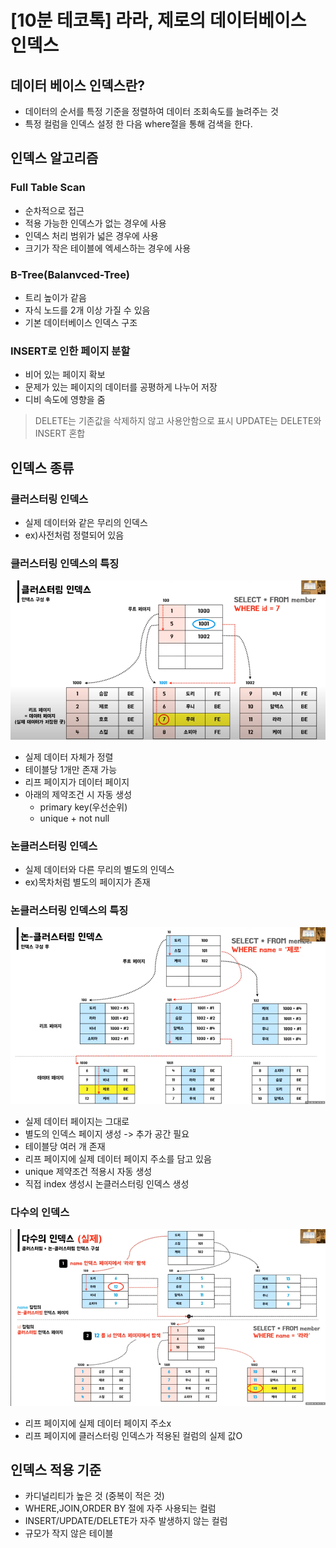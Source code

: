 # [10분 테코톡] 라라, 제로의 데이터베이스 인덱스

## 데이터 베이스 인덱스란?
- 데이터의 순서를 특정 기준을 정렬하여 데이터 조회속도를 늘려주는 것
- 특정 컬럼을 인덱스 설정 한 다음 where절을 통해 검색을 한다.

## 인덱스 알고리즘
### Full Table Scan
- 순차적으로 접근
- 적용 가능한 인덱스가 없는 경우에 사용
- 인덱스 처리 범위가 넓은 경우에 사용
- 크기가 작은 테이블에 엑세스하는 경우에 사용

### B-Tree(Balanvced-Tree)
- 트리 높이가 같음
- 자식 노드를 2개 이상 가질 수 있음
- 기본 데이터베이스 인덱스 구조

### INSERT로 인한 페이지 분할
- 비어 있는 페이지 확보
- 문제가 있는 페이지의 데이터를 공평하게 나누어 저장
- 디비 속도에 영향을 줌

> DELETE는 기존값을 삭제하지 않고 사용안함으로 표시
> UPDATE는 DELETE와 INSERT 혼합

## 인덱스 종류
### 클러스터링 인덱스
- 실제 데이터와 같은 무리의 인덱스
- ex)사전처럼 정렬되어 있음

### 클러스터링 인덱스의 특징
![클러스터링_인덱스.png](클러스터링_인덱스.png)
- 실제 데이터 자체가 정렬
- 테이블당 1개만 존재 가능
- 리프 페이지가 데이터 페이지
- 아래의 제약조건 시 자동 생성
    - primary key(우선순위)
    - unique + not null

### 논클러스터링 인덱스
- 실제 데이터와 다른 무리의 별도의 인덱스
- ex)목차처럼 별도의 페이지가 존재

### 논클러스터링 인덱스의 특징
![논클러스터링_인덱스.png](논클러스터링_인덱스.png)
- 실제 데이터 페이지는 그대로
- 별도의 인덱스 페이지 생성 -> 추가 공간 필요
- 테이블당 여러 개 존재
- 리프 페이지에 실제 데이터 페이지 주소를 담고 있음
- unique 제약조건 적용시 자동 생성
- 직접 index 생성시 논클러스터링 인덱스 생성

### 다수의 인덱스 
![img.png](다수의_인덱스.png)
- 리프 페이지에 실제 데이터 페이지 주소x
- 리프 페이지에 클러스터링 인덱스가 적용된 컬럼의 실제 값O

## 인덱스 적용 기준
- 카디널리티가 높은 것 (중복이 적은 것)
- WHERE,JOIN,ORDER BY 절에 자주 사용되는 컬럼
- INSERT/UPDATE/DELETE가 자주 발생하지 않는 컬럼
- 규모가 작지 않은 테이블